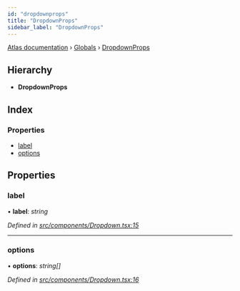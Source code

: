 ```yaml
---
id: "dropdownprops"
title: "DropdownProps"
sidebar_label: "DropdownProps"
---
```


[Atlas documentation](../index.md) › [Globals](../globals.md) › [DropdownProps](dropdownprops.md)

## Hierarchy

* **DropdownProps**

## Index

### Properties

* [label](dropdownprops.md#label)
* [options](dropdownprops.md#options)

## Properties

###  label

• **label**: *string*

*Defined in [src/components/Dropdown.tsx:15](https://github.com/chronark/atlas/blob/157126a/src/components/Dropdown.tsx#L15)*

___

###  options

• **options**: *string[]*

*Defined in [src/components/Dropdown.tsx:16](https://github.com/chronark/atlas/blob/157126a/src/components/Dropdown.tsx#L16)*
